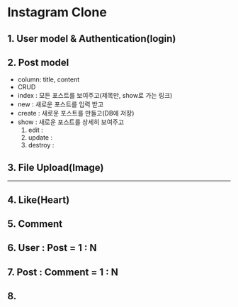 # Instagram Clone

## 1. User model & Authentication(login)

## 2. Post model
- column: title, content
- CRUD
- index : 모든 포스트를 보여주고(제목만, show로 가는 링크)
- new : 새로운 포스트를 입력 받고
- create : 새로운 포스트를 만들고(DB에 저장)
- show : 새로운 포스트를 상세히 보여주고
  1. edit :
  2. update :
  3. destroy :

## 3. File Upload(Image)

---

## 4. Like(Heart)

## 5. Comment

## 6. User : Post = 1 : N

## 7. Post : Comment = 1 : N



## 8.
